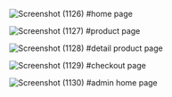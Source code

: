 ![Screenshot (1126)](https://github.com/user-attachments/assets/60597543-46dc-4e38-aaf9-98f6ba57d61c)
#home page 

![Screenshot (1127)](https://github.com/user-attachments/assets/0e000d68-c003-43ad-a9cf-8329d656fa8a)
#product page

![Screenshot (1128)](https://github.com/user-attachments/assets/03e11bbb-8a0b-43f5-af2e-a5f53ba918d9)
#detail product page

![Screenshot (1129)](https://github.com/user-attachments/assets/d9efa21b-01e9-419b-8c16-6f6d6931f086)
#checkout page

![Screenshot (1130)](https://github.com/user-attachments/assets/9a05c659-7a0b-42e8-aff1-90499cd5c3a5)
#admin home page

